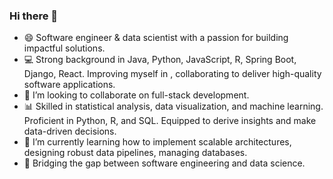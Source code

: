 ### Hi there 👋
- 😄 Software engineer & data scientist with a passion for building impactful solutions.
- 💻 Strong background in Java, Python, JavaScript, R, Spring Boot, Django, React. Improving myself in , collaborating to deliver high-quality software applications.
- 👯 I’m looking to collaborate on full-stack development.
- 📊 Skilled in statistical analysis, data visualization, and machine learning. Proficient in Python, R, and SQL. Equipped to derive insights and make data-driven decisions.
- 🌱 I’m currently learning how to implement scalable architectures, designing robust data pipelines, managing databases.
- 🌟 Bridging the gap between software engineering and data science.

<!--
**Adejumok/Adejumok** is a ✨ _special_ ✨ repository because its `README.md` (this file) appears on your GitHub profile.

Here are some ideas to get you started:

- 😄 I'm a passionate software engineer and a quality-driven data scientist with a knack for building scalable and efficient solutions.
- 🔭 I’m currently working on ...
- 🌱 I’m currently learning ...
- 👯 I’m looking to collaborate on ...
- 🤔 I’m looking for help with ...
- 💬 Ask me about ...
- 📫 How to reach me: ...
- ⚡ Fun fact: ...
-->
